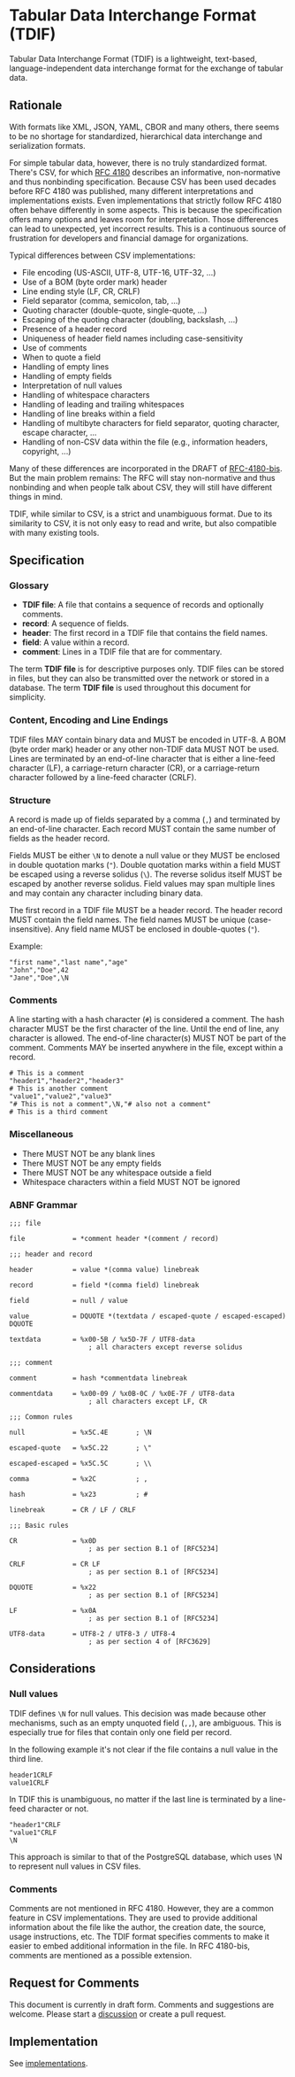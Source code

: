 # Tabular Data Interchange Format (TDIF)

Tabular Data Interchange Format (TDIF) is a lightweight, text-based, language-independent data interchange format for
the exchange of tabular data.

## Rationale

With formats like XML, JSON, YAML, CBOR and many others, there seems to be no shortage for standardized, hierarchical
data interchange and serialization formats.

For simple tabular data, however, there is no truly standardized format. There's CSV, for
which [RFC 4180](https://datatracker.ietf.org/doc/html/rfc4180) describes an informative, non-normative and thus
nonbinding specification. Because CSV has been used decades before RFC 4180 was published, many different
interpretations and implementations exists. Even implementations that strictly follow RFC 4180 often behave differently
in some aspects. This is because the specification offers many options and leaves room for interpretation.
Those differences can lead to unexpected, yet incorrect results. This is a continuous source of frustration for
developers and financial damage for organizations.

Typical differences between CSV implementations:

- File encoding (US-ASCII, UTF-8, UTF-16, UTF-32, ...)
- Use of a BOM (byte order mark) header
- Line ending style (LF, CR, CRLF)
- Field separator (comma, semicolon, tab, ...)
- Quoting character (double-quote, single-quote, ...)
- Escaping of the quoting character (doubling, backslash, ...)
- Presence of a header record
- Uniqueness of header field names including case-sensitivity
- Use of comments
- When to quote a field
- Handling of empty lines
- Handling of empty fields
- Interpretation of null values
- Handling of whitespace characters
- Handling of leading and trailing whitespaces
- Handling of line breaks within a field
- Handling of multibyte characters for field separator, quoting character, escape character, ...
- Handling of non-CSV data within the file (e.g., information headers, copyright, ...)

Many of these differences are incorporated in the DRAFT
of [RFC-4180-bis](https://datatracker.ietf.org/doc/html/draft-shafranovich-rfc4180-bis). But the main problem remains:
The RFC will stay non-normative and thus nonbinding and when people talk about CSV, they will still have different
things in mind.

TDIF, while similar to CSV, is a strict and unambiguous format. Due to its similarity to CSV, it is not only easy to
read and write, but also compatible with many existing tools.

## Specification

### Glossary

- **TDIF file**: A file that contains a sequence of records and optionally comments.
- **record**: A sequence of fields.
- **header**: The first record in a TDIF file that contains the field names.
- **field**: A value within a record.
- **comment**: Lines in a TDIF file that are for commentary.

The term **TDIF file** is for descriptive purposes only. TDIF files can be stored in files, but they can also be
transmitted over the network or stored in a database. The term **TDIF file** is used throughout this document for
simplicity.

### Content, Encoding and Line Endings

TDIF files MAY contain binary data and MUST be encoded in UTF-8. A BOM (byte order mark) header or any other non-TDIF
data MUST NOT be used. Lines are terminated by an end-of-line character that is either a line-feed character (LF), a
carriage-return character (CR), or a carriage-return character followed by a line-feed character (CRLF).

### Structure

A record is made up of fields separated by a comma (`,`) and terminated by an end-of-line character.
Each record MUST contain the same number of fields as the header record.

Fields MUST be either `\N` to denote a null value or they MUST be enclosed in double quotation marks (`"`).
Double quotation marks within a field MUST be escaped using a reverse solidus (`\`). The reverse solidus itself MUST be
escaped by another reverse solidus. Field values may span multiple lines and may contain any character including
binary data.

The first record in a TDIF file MUST be a header record. The header record MUST contain the field names. The field names
MUST be unique (case-insensitive). Any field name MUST be enclosed in double-quotes (`"`).

Example:

```csv
"first name","last name","age"
"John","Doe",42
"Jane","Doe",\N
```

### Comments

A line starting with a hash character (`#`) is considered a comment. The hash character MUST be the first character of
the line. Until the end of line, any character is allowed. The end-of-line character(s) MUST NOT be part of the comment.
Comments MAY be inserted anywhere in the file, except within a record.

```csv
# This is a comment
"header1","header2","header3"
# This is another comment
"value1","value2","value3"
"# This is not a comment",\N,"# also not a comment"
# This is a third comment
```

### Miscellaneous

- There MUST NOT be any blank lines
- There MUST NOT be any empty fields
- There MUST NOT be any whitespace outside a field
- Whitespace characters within a field MUST NOT be ignored

### ABNF Grammar

```abnf
;;; file

file            = *comment header *(comment / record)

;;; header and record

header          = value *(comma value) linebreak

record          = field *(comma field) linebreak

field           = null / value

value           = DQUOTE *(textdata / escaped-quote / escaped-escaped) DQUOTE

textdata        = %x00-5B / %x5D-7F / UTF8-data
                    ; all characters except reverse solidus

;;; comment

comment         = hash *commentdata linebreak

commentdata     = %x00-09 / %x0B-0C / %x0E-7F / UTF8-data
                    ; all characters except LF, CR

;;; Common rules

null            = %x5C.4E       ; \N

escaped-quote   = %x5C.22       ; \"

escaped-escaped = %x5C.5C       ; \\

comma           = %x2C          ; ,

hash            = %x23          ; #

linebreak       = CR / LF / CRLF

;;; Basic rules

CR              = %x0D
                    ; as per section B.1 of [RFC5234]

CRLF            = CR LF
                    ; as per section B.1 of [RFC5234]

DQUOTE          = %x22
                    ; as per section B.1 of [RFC5234]

LF              = %x0A
                    ; as per section B.1 of [RFC5234]

UTF8-data       = UTF8-2 / UTF8-3 / UTF8-4
                    ; as per section 4 of [RFC3629]
```

## Considerations

### Null values

TDIF defines `\N` for null values. This decision was made because other mechanisms, such as an empty unquoted field
(`,,`), are ambiguous. This is especially true for files that contain only one field per record.

In the following example it's not clear if the file contains a null value in the third line.

```csv
header1CRLF
value1CRLF
```

In TDIF this is unambiguous, no matter if the last line is terminated by a line-feed character or not.

```csv
"header1"CRLF
"value1"CRLF
\N
```

This approach is similar to that of the PostgreSQL database, which uses \N to represent null values in CSV files.

### Comments

Comments are not mentioned in RFC 4180. However, they are a common feature in CSV implementations. They are used to
provide additional information about the file like the author, the creation date, the source, usage instructions, etc.
The TDIF format specifies comments to make it easier to embed additional information in the file. In RFC 4180-bis,
comments are mentioned as a possible extension.

## Request for Comments

This document is currently in draft form. Comments and suggestions are welcome. Please start
a [discussion](https://github.com/osiegmar/tabular-data-interchange-format/discussions) or create a pull request.

## Implementation

See [implementations](implementations.md).

